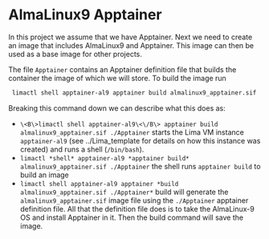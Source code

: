 # AlmaLinux9 Apptainer

In this project we assume that we have Apptainer. Next we need to create an image
that includes AlmaLinux9 and Apptainer. This image can then be used as a base image
for other projects. 

The file `Apptainer` contains an Apptainer definition file that builds the container
the image of which we will store. To build the image run
```bash
 limactl shell apptainer-al9 apptainer build almalinux9_apptainer.sif ./Apptainer
``` 
Breaking this command down we can describe what this does as:
- `\<B\>limactl shell apptainer-al9\<\/B\> apptainer build almalinux9_apptainer.sif ./Apptainer`
  starts the Lima VM instance `apptainer-al9`
  (see ../Lima_template for details on how this instance was created) and 
  runs a shell (`/bin/bash`).
- `limactl *shell* apptainer-al9 *apptainer build* almalinux9_apptainer.sif ./Apptainer`
  the shell runs `apptainer build` to build an image
- `limactl shell apptainer-al9 apptainer *build almalinux9_apptainer.sif ./Apptainer*`
  build will generate the `almalinux9_apptainer.sif` image file using the `./Apptainer`
  apptainer definition file.
All that the definition file does is to take the AlmaLinux-9 OS and install Apptainer in
it. Then the build command will save the image.
